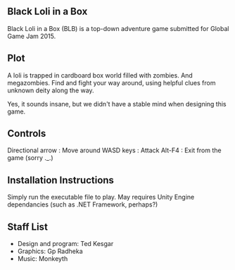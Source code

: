 Black Loli in a Box
-------------------

Black Loli in a Box (BLB) is a top-down adventure game submitted for Global Game Jam 2015.

Plot
----

A loli is trapped in cardboard box world filled with zombies. And megazombies. Find and fight your way around, using helpful clues from unknown deity along the way.

Yes, it sounds insane, but we didn't have a stable mind when designing this game.

Controls
--------

Directional arrow : Move around
WASD keys         : Attack
Alt-F4            : Exit from the game (sorry ._.)

Installation Instructions
-------------------------

Simply run the executable file to play.
May requires Unity Engine dependancies (such as .NET Framework, perhaps?)

Staff List
----------

 - Design and program: Ted Kesgar
 - Graphics: Gp Radheka
 - Music: Monkeyth